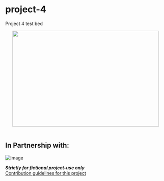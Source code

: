 # project-4
Project 4 test bed

<p align="center">
  <img width="460" height="300" src="https://user-images.githubusercontent.com/97980927/230750898-3b8a0959-93d0-4fa9-a3a8-2226d9c2428e.png"></br>
  
  </br>
  
  ## In Partnership with:

![image](https://user-images.githubusercontent.com/97980927/230750904-d2094d9b-a0ab-437d-a33a-cf8229aa4868.png)
</p>



***Strictly for fictional project-use only***</br>
[Contribution guidelines for this project](https://www.fhfa.gov/DataTools/Downloads/Pages/Public-Use-Databases.aspx)

